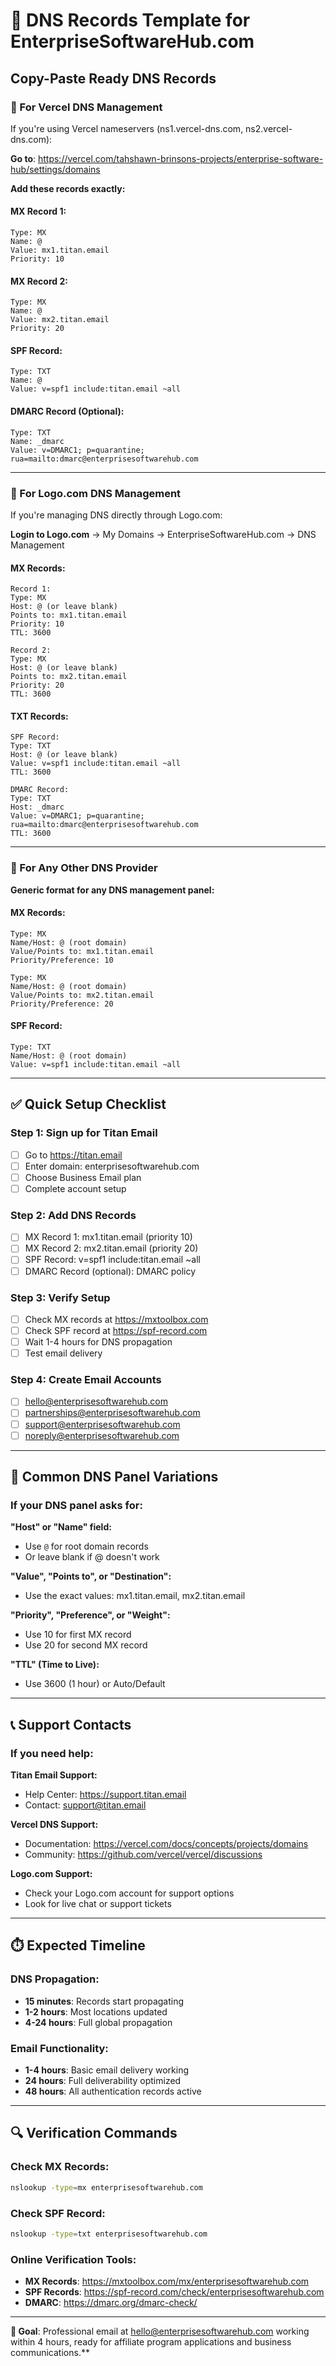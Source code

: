 # 📧 DNS Records Template for EnterpriseSoftwareHub.com

## Copy-Paste Ready DNS Records

### 🔧 For Vercel DNS Management

If you're using Vercel nameservers (ns1.vercel-dns.com, ns2.vercel-dns.com):

**Go to**: https://vercel.com/tahshawn-brinsons-projects/enterprise-software-hub/settings/domains

**Add these records exactly:**

#### MX Record 1:
```
Type: MX
Name: @ 
Value: mx1.titan.email
Priority: 10
```

#### MX Record 2:
```
Type: MX
Name: @
Value: mx2.titan.email  
Priority: 20
```

#### SPF Record:
```
Type: TXT
Name: @
Value: v=spf1 include:titan.email ~all
```

#### DMARC Record (Optional):
```
Type: TXT
Name: _dmarc
Value: v=DMARC1; p=quarantine; rua=mailto:dmarc@enterprisesoftwarehub.com
```

---

### 🔧 For Logo.com DNS Management

If you're managing DNS directly through Logo.com:

**Login to Logo.com** → My Domains → EnterpriseSoftwareHub.com → DNS Management

#### MX Records:
```
Record 1:
Type: MX
Host: @ (or leave blank)
Points to: mx1.titan.email
Priority: 10
TTL: 3600

Record 2:  
Type: MX
Host: @ (or leave blank)
Points to: mx2.titan.email
Priority: 20
TTL: 3600
```

#### TXT Records:
```
SPF Record:
Type: TXT
Host: @ (or leave blank)
Value: v=spf1 include:titan.email ~all
TTL: 3600

DMARC Record:
Type: TXT  
Host: _dmarc
Value: v=DMARC1; p=quarantine; rua=mailto:dmarc@enterprisesoftwarehub.com
TTL: 3600
```

---

### 🔧 For Any Other DNS Provider

**Generic format for any DNS management panel:**

#### MX Records:
```
Type: MX
Name/Host: @ (root domain)
Value/Points to: mx1.titan.email
Priority/Preference: 10

Type: MX
Name/Host: @ (root domain)  
Value/Points to: mx2.titan.email
Priority/Preference: 20
```

#### SPF Record:
```
Type: TXT
Name/Host: @ (root domain)
Value: v=spf1 include:titan.email ~all
```

---

## ✅ Quick Setup Checklist

### Step 1: Sign up for Titan Email
- [ ] Go to https://titan.email
- [ ] Enter domain: enterprisesoftwarehub.com
- [ ] Choose Business Email plan
- [ ] Complete account setup

### Step 2: Add DNS Records
- [ ] MX Record 1: mx1.titan.email (priority 10)
- [ ] MX Record 2: mx2.titan.email (priority 20) 
- [ ] SPF Record: v=spf1 include:titan.email ~all
- [ ] DMARC Record (optional): DMARC policy

### Step 3: Verify Setup
- [ ] Check MX records at https://mxtoolbox.com
- [ ] Check SPF record at https://spf-record.com
- [ ] Wait 1-4 hours for DNS propagation
- [ ] Test email delivery

### Step 4: Create Email Accounts
- [ ] hello@enterprisesoftwarehub.com
- [ ] partnerships@enterprisesoftwarehub.com
- [ ] support@enterprisesoftwarehub.com
- [ ] noreply@enterprisesoftwarehub.com

---

## 🚨 Common DNS Panel Variations

### If your DNS panel asks for:

**"Host" or "Name" field:**
- Use `@` for root domain records
- Or leave blank if @ doesn't work

**"Value", "Points to", or "Destination":**
- Use the exact values: mx1.titan.email, mx2.titan.email

**"Priority", "Preference", or "Weight":**
- Use 10 for first MX record
- Use 20 for second MX record

**"TTL" (Time to Live):**
- Use 3600 (1 hour) or Auto/Default

---

## 📞 Support Contacts

### If you need help:

**Titan Email Support:**
- Help Center: https://support.titan.email
- Contact: support@titan.email

**Vercel DNS Support:**
- Documentation: https://vercel.com/docs/concepts/projects/domains
- Community: https://github.com/vercel/vercel/discussions

**Logo.com Support:**
- Check your Logo.com account for support options
- Look for live chat or support tickets

---

## ⏱️ Expected Timeline

### DNS Propagation:
- **15 minutes**: Records start propagating
- **1-2 hours**: Most locations updated
- **4-24 hours**: Full global propagation

### Email Functionality:
- **1-4 hours**: Basic email delivery working
- **24 hours**: Full deliverability optimized
- **48 hours**: All authentication records active

---

## 🔍 Verification Commands

### Check MX Records:
```bash
nslookup -type=mx enterprisesoftwarehub.com
```

### Check SPF Record:
```bash
nslookup -type=txt enterprisesoftwarehub.com
```

### Online Verification Tools:
- **MX Records**: https://mxtoolbox.com/mx/enterprisesoftwarehub.com
- **SPF Records**: https://spf-record.com/check/enterprisesoftwarehub.com
- **DMARC**: https://dmarc.org/dmarc-check/

---

**🎯 Goal**: Professional email at hello@enterprisesoftwarehub.com working within 4 hours, ready for affiliate program applications and business communications.**
